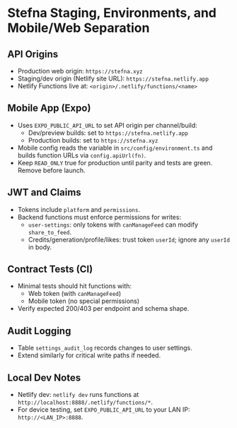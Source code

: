 # Stefna Staging, Environments, and Mobile/Web Separation

## API Origins
- Production web origin: `https://stefna.xyz`
- Staging/dev origin (Netlify site URL): `https://stefna.netlify.app`
- Netlify Functions live at: `<origin>/.netlify/functions/<name>`

## Mobile App (Expo)
- Uses `EXPO_PUBLIC_API_URL` to set API origin per channel/build:
  - Dev/preview builds: set to `https://stefna.netlify.app`
  - Production builds: set to `https://stefna.xyz`
- Mobile config reads the variable in `src/config/environment.ts` and builds function URLs via `config.apiUrl(fn)`.
- Keep `READ_ONLY` true for production until parity and tests are green. Remove before launch.

## JWT and Claims
- Tokens include `platform` and `permissions`.
- Backend functions must enforce permissions for writes:
  - `user-settings`: only tokens with `canManageFeed` can modify `share_to_feed`.
  - Credits/generation/profile/likes: trust token `userId`; ignore any `userId` in body.

## Contract Tests (CI)
- Minimal tests should hit functions with:
  - Web token (with `canManageFeed`)
  - Mobile token (no special permissions)
- Verify expected 200/403 per endpoint and schema shape.

## Audit Logging
- Table `settings_audit_log` records changes to user settings.
- Extend similarly for critical write paths if needed.

## Local Dev Notes
- Netlify dev: `netlify dev` runs functions at `http://localhost:8888/.netlify/functions/*`.
- For device testing, set `EXPO_PUBLIC_API_URL` to your LAN IP: `http://<LAN_IP>:8888`.
